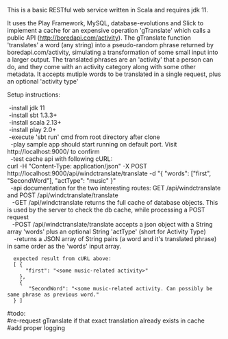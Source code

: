 This is a basic RESTful web service written in Scala and requires jdk 11.  

It uses the Play Framework, MySQL, database-evolutions and Slick to implement a cache for an expensive operation 'gTranslate' which calls a public API (http://boredapi.com/activity). The gTranslate function 'translates' a word (any string) into a pseudo-random phrase returned by boredapi.com/activity, simulating a transformation of some small input into a larger output. The translated phrases are an 'activity' that a person can do, and they come with an activity category along with some other metadata. It accepts mutiple words to be translated in a single request, plus an optional 'activity type'  
  
Setup instructions:  

  &nbsp;-install jdk 11  
  &nbsp;-install sbt 1.3.3+  
  &nbsp;-install scala 2.13+  
  &nbsp;-install play 2.0+  
  &nbsp;-execute 'sbt run' cmd from root directory after clone  
    &nbsp;&nbsp;-play sample app should start running on default port. Visit http://localhost:9000/ to confirm  
    &nbsp;&nbsp;-test cache api with following cURL:   
      curl -H "Content-Type: application/json" -X POST http://localhost:9000/api/windctranslate/translate -d "{ "words": ["first", "SecondWord"], \"actType\": \"music\" }"  
    &nbsp;&nbsp;-api documentation for the two interesting routes: GET /api/windctranslate  and  POST /api/windctranslate/translate  
      &nbsp;&nbsp;&nbsp;-GET /api/windctranslate  returns the full cache of database objects. This is used by the server to check the db cache, while processing a POST request  
      &nbsp;&nbsp;&nbsp;-POST /api/windctranslate/translate  accepts a json object with a String array 'words' plus an optional String 'actType' (short for Activity Type)  
        &nbsp;&nbsp;&nbsp;&nbsp;-returns a JSON array of String pairs (a word and it's translated phrase) in same order as the 'words' input array.  
  
      expected result from cURL above:   
      [ {  
          "first": "<some music-related activity>"  
        },  
        {  
           "SecondWord": "<some music-related activity. Can possibly be same phrase as previous word."  
      } ]  



#todo:  
#re-request gTranslate if that exact translation already exists in cache  
#add proper logging  
